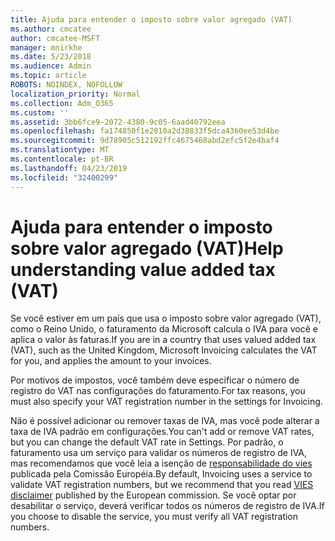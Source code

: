 ```yaml
---
title: Ajuda para entender o imposto sobre valor agregado (VAT)
ms.author: cmcatee
author: cmcatee-MSFT
manager: mnirkhe
ms.date: 5/23/2018
ms.audience: Admin
ms.topic: article
ROBOTS: NOINDEX, NOFOLLOW
localization_priority: Normal
ms.collection: Adm_O365
ms.custom: ''
ms.assetid: 3bb6fce9-2072-4380-9c05-6aad40792eea
ms.openlocfilehash: fa174850f1e2810a2d38833f5dca4360ee53d4be
ms.sourcegitcommit: 9d78905c512192ffc4675468abd2efc5f2e4baf4
ms.translationtype: MT
ms.contentlocale: pt-BR
ms.lasthandoff: 04/23/2019
ms.locfileid: "32400299"
---
```

# <a name="help-understanding-value-added-tax-vat"></a><span data-ttu-id="49895-102">Ajuda para entender o imposto sobre valor agregado (VAT)</span><span class="sxs-lookup"><span data-stu-id="49895-102">Help understanding value added tax (VAT)</span></span>

<span data-ttu-id="49895-103">Se você estiver em um país que usa o imposto sobre valor agregado (VAT), como o Reino Unido, o faturamento da Microsoft calcula o IVA para você e aplica o valor às faturas.</span><span class="sxs-lookup"><span data-stu-id="49895-103">If you are in a country that uses valued added tax (VAT), such as the United Kingdom, Microsoft Invoicing calculates the VAT for you, and applies the amount to your invoices.</span></span>
  
<span data-ttu-id="49895-104">Por motivos de impostos, você também deve especificar o número de registro do VAT nas configurações do faturamento.</span><span class="sxs-lookup"><span data-stu-id="49895-104">For tax reasons, you must also specify your VAT registration number in the settings for Invoicing.</span></span>
  
<span data-ttu-id="49895-105">Não é possível adicionar ou remover taxas de IVA, mas você pode alterar a taxa de IVA padrão em configurações.</span><span class="sxs-lookup"><span data-stu-id="49895-105">You can't add or remove VAT rates, but you can change the default VAT rate in Settings.</span></span> <span data-ttu-id="49895-106">Por padrão, o faturamento usa um serviço para validar os números de registro de IVA, mas recomendamos que você leia a isenção de [responsabilidade do vies](https://go.microsoft.com/fwlink/?LinkID=841741) publicada pela Comissão Européia.</span><span class="sxs-lookup"><span data-stu-id="49895-106">By default, Invoicing uses a service to validate VAT registration numbers, but we recommend that you read [VIES disclaimer](https://go.microsoft.com/fwlink/?LinkID=841741) published by the European commission.</span></span> <span data-ttu-id="49895-107">Se você optar por desabilitar o serviço, deverá verificar todos os números de registro de IVA.</span><span class="sxs-lookup"><span data-stu-id="49895-107">If you choose to disable the service, you must verify all VAT registration numbers.</span></span> 
  

